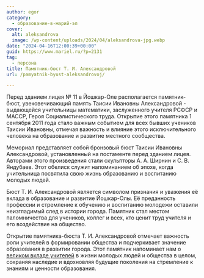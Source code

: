 ```yaml
---
author: egor
category:
  - образование-в-марий-эл
cover:
  alt: aleksandrova
  image: /wp-content/uploads/2024/04/aleksandrova-jpg.webp
date: "2024-04-16T12:00:39+00:00"
guid: https://www.mariel.ru/?p=2131
tag:
  - персона
title: Памятник-бюст Т. И. Александровой
url: /pamyatnik-byust-aleksandrovoj/

---
```

Перед зданием лицея № 11 в Йошкар-Оле располагается памятник-бюст, увековечивающий память Таисии Ивановны Александровой - выдающейся учительницы математики, заслуженного учителя РСФСР и МАССР, Героя Социалистического труда. Открытие этого памятника 1 сентября 2011 года стало важным событием для всех бывших учеников Таисии Ивановны, отмечая важность и влияние этого исключительного человека на образование и развитие местного сообщества.

Мемориал представляет собой бронзовый бюст Таисии Ивановны Александровой, установленный на постаменте перед зданием лицея. Авторами этого произведения стали скульпторы А. А. Ширнин и С. В. Яндубаев. Этот обелиск служит напоминанием об эпохе, когда учительница посвятила свою жизнь образованию и воспитанию молодых людей.

Бюст Т. И. Александровой является символом признания и уважения её вклада в образование и развитие Йошкар-Олы. Её преданность профессии и стремление к обучению и воспитанию молодежи оставили неизгладимый след в истории города. Памятник стал местом паломничества для учеников, коллег и всех, кто ценит труд учителя и его воздействие на общество.

Открытие памятника-бюста Т. И. Александровой отмечает важность роли учителей в формировании общества и подчеркивает значение образования в развитии города. Этот памятник напоминает нам о [великом вкладе учителей](/pedagog-iz-marij-el-v-finale-konkursa-uchitel-goda-rossii/) в жизни молодых людей и общества в целом, сохраняя наследие и вдохновляя будущие поколения на стремление к знаниям и ценности образования.
